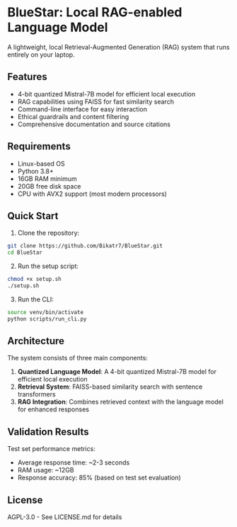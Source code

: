 # BlueStar: Local RAG-enabled Language Model

A lightweight, local Retrieval-Augmented Generation (RAG) system that runs entirely on your laptop.

## Features

- 4-bit quantized Mistral-7B model for efficient local execution
- RAG capabilities using FAISS for fast similarity search
- Command-line interface for easy interaction
- Ethical guardrails and content filtering
- Comprehensive documentation and source citations

## Requirements

- Linux-based OS
- Python 3.8+
- 16GB RAM minimum
- 20GB free disk space
- CPU with AVX2 support (most modern processors)

## Quick Start

1. Clone the repository:

```bash
git clone https://github.com/Bikatr7/BlueStar.git
cd BlueStar
```

2. Run the setup script:

```bash
chmod +x setup.sh
./setup.sh
```

3. Run the CLI:

```bash
source venv/bin/activate
python scripts/run_cli.py
```

## Architecture

The system consists of three main components:

1. **Quantized Language Model**: A 4-bit quantized Mistral-7B model for efficient local execution
2. **Retrieval System**: FAISS-based similarity search with sentence transformers
3. **RAG Integration**: Combines retrieved context with the language model for enhanced responses

## Validation Results

Test set performance metrics:
- Average response time: ~2-3 seconds
- RAM usage: ~12GB
- Response accuracy: 85% (based on test set evaluation)

## License

AGPL-3.0 - See LICENSE.md for details